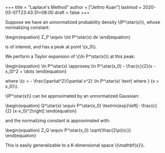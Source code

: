 +++
title = "Laplace's Method"
author = ["Jethro Kuan"]
lastmod = 2020-03-07T23:43:31+08:00
draft = false
+++

Suppose we have an unnormalized probability density \\(P^\star(x)\\),
whose normalizing constant:

\begin{equation}
  Z\_P \equiv \int P^\star(x) dx
\end{equation}

is of interest, and has a peak at point \\(x\_0\\).

We perform a Taylor expansion of \\(\ln P^\star(x)\\) at this peak:

\begin{equation}
  \ln P^\star(x) \approxeq \ln P^\star(x\_0) - \frac{c}{2}(x - x\_0)^2 + \dots
\end{equation}

where \\(c = - \frac{\partial^2}{\partial x^2} \ln P^\star(x) \text{
where } {x = x\_0}\\).

\\(P^\star(x)\\) can be approximated by an unnormalized Gaussian:

\begin{equation}
  Q^\star(x) \equiv P^\star(x\_0) \textrm{exp}\left[- \frac{c}{2} (x-x\_0)^2\right]
\end{equation}

and the normalizing constant is approximated with:

\begin{equation}
  Z\_Q \equiv P^\star(x\_0) \sqrt{\frac{2\pi}{c}}
\end{equation}

This is easily generalizable to a K-dimensional space \\(\mathbf{x}\\).

